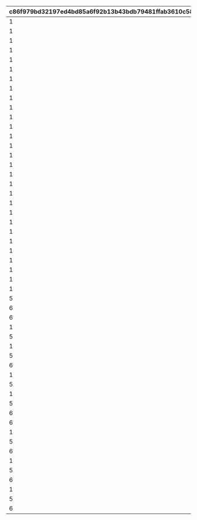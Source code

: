 |c86f979bd32197ed4bd85a6f92b13b43bdb79481ffab3610c586dadea1497cdd|17416c020d301950ba9ab9649c5d94b746fdbe9dba9aa427b2a4006b611ed2de|87e9720ba94b66489c58adaf896cddefd3daedeb89484dfe1cad86b9ea3fc163|7e79c297c97ecf1f19cdf7a0ce6a416e7a2952c147038563c4b3eab354111c1b|27d4ad897f4fde2cb977d3422bf4f67f68a427ee41257c301303bc47a4d28d0b|e0d5efc2504ca5d278cf91564ebaff8e14405198737187b94f97ba41163bc31a|77c0660bdd6ecf1e352cdc39207f0ee5c10ccabd376020a35e1e66753e387b07|a81ec3e639c6b9aebce16e0cea474f9b069ac042277c4998e6984713f476fd49|0fabbff4f9ce8321763e6ff4ba6c2773a7be2022cbac1701e506e1e4418912a5|89780be3e86ae2b7b616ccfecab353e831c2f46154dce2a50ed8bf1057d2003c|3f09e929cab12a17063ccca9c4dcfeb8a84e99c7f58c52ffef6bbca0a2a953bc|e4b39f1d12f9325cd227ec73e0b047f01bb84b1786e3fc8f14d8ca2e20f8a5ca|56e64480fc38ddd14b419b30d44c2b06ebfd32fa0122c1952abb187705dc72c0|1b0e7fdb491d50b0bfebc264ae7f341783420032c172d94aebfac7bd4dbde6b2|948f0d4e338cd397ed0b8d4ebf2369d027edecdee2c19204890298471d33b93d|
| --- | --- | --- | --- | --- | --- | --- | --- | --- | --- | --- | --- | --- | --- | --- |
|1|2001|0|40001|0|1|1|7|0|20011|0|2|0|20012|0|
|1|2002|0|40001|0|1|1|7|0|20021|0|2|0|20022|0|
|1|2003|0|40001|0|1|1|7|0|20031|0|2|0|20032|0|
|1|2004|0|40001|0|1|1|7|0|20041|0|2|0|20042|0|
|1|2005|0|40001|0|1|1|7|0|20051|0|2|0|20052|0|
|1|2006|0|40001|0|1|1|7|0|20061|0|2|0|20062|0|
|1|2007|0|40001|0|1|1|7|0|20071|0|2|0|20072|0|
|1|2008|0|40001|0|1|1|7|0|20081|0|2|0|20082|0|
|1|2009|0|40001|0|1|1|7|0|20091|0|2|0|20092|0|
|1|2010|0|40001|0|1|1|7|0|20101|0|2|0|20102|0|
|1|2011|0|40001|0|1|1|7|0|20111|0|2|0|20112|0|
|1|2012|0|40001|0|1|1|7|0|20121|0|2|0|20122|0|
|1|2013|0|40001|0|1|1|7|0|20131|0|2|0|20132|0|
|1|2014|0|40001|0|1|1|7|0|20141|0|2|0|20142|0|
|1|2015|0|40001|0|1|1|7|0|20151|0|2|0|20152|0|
|1|2016|0|40001|0|1|1|7|0|20161|0|2|0|20162|0|
|1|2017|0|40001|0|1|1|7|0|20171|0|2|0|20172|0|
|1|2018|0|40001|0|1|1|7|0|20181|0|2|0|20182|0|
|1|2019|0|40001|0|1|1|7|0|20191|0|2|0|20192|0|
|1|2020|0|40001|0|1|1|7|0|20201|0|2|0|20202|0|
|1|2021|0|40001|0|1|1|7|0|20211|0|2|0|20212|0|
|1|2022|0|40001|0|1|1|7|0|20221|0|2|0|20222|0|
|1|2023|0|40001|0|1|1|7|0|20231|0|2|0|20232|0|
|1|2024|0|40001|0|1|1|7|0|20241|0|2|0|20242|0|
|1|2025|0|40001|0|1|1|7|0|20251|0|2|0|20252|0|
|1|2026|0|40001|0|1|1|7|0|20261|0|2|0|20262|0|
|1|2027|0|40001|0|1|1|7|0|20271|0|2|0|20272|0|
|1|2028|0|40001|0|1|1|7|0|20281|0|2|0|20282|0|
|1|3001|0|40001|0|1|1|7|0|30011|0|1|0|30012|40|
|5|3002|0|40001|0|1|1|7|0|30021|0|1|0|30022|40|
|6|3003|0|40001|0|1|1|7|0|30031|0|1|0|30032|40|
|6|3004|0|40001|0|1|2|0|0|30041|0|1|0|30042|-58|
|1|3005|0|40001|0|1|1|-20|0|30051|0|1|0|30052|-42|
|5|3006|0|40001|0|1|1|-20|0|30061|0|1|0|30062|-42|
|1|3007|0|40001|0|1|1|40|0|30071|0|1|0|30072|0|
|5|3008|0|40001|0|1|1|40|0|30081|0|1|0|30082|0|
|6|3009|0|40001|0|1|1|40|0|30091|0|1|0|30092|0|
|1|4001|0|40001|0|2|1|0|0|40011|0|1|0|40012|0|
|5|4002|0|40001|0|2|1|0|0|40021|0|1|0|40022|0|
|1|4005|0|40001|0|2|1|0|0|40051|0|1|0|40052|0|
|5|4006|0|40001|0|2|1|0|0|40061|0|1|0|40062|0|
|6|4007|0|40001|0|2|2|0|0|40071|0|1|0|40072|0|
|6|4009|0|40004|0|2|2|0|0|40091|0|1|0|40092|0|
|1|4010|0|40004|0|2|1|0|0|40101|0|1|0|40102|0|
|5|4011|0|40004|0|2|1|0|0|40111|0|1|0|40112|0|
|6|4012|0|40001|0|2|1|0|0|40121|0|1|0|40122|0|
|1|4013|0|40004|0|2|1|0|0|40131|0|1|0|40132|0|
|5|4014|0|40004|0|2|1|0|0|40141|0|1|0|40142|0|
|6|4015|0|40001|0|2|1|0|0|40151|0|1|0|40152|0|
|1|4016|0|40004|0|2|1|0|0|40161|0|1|0|40162|0|
|5|4017|0|40004|0|2|1|0|0|40171|0|1|0|40172|0|
|6|4018|0|40001|0|2|1|0|0|40181|0|1|0|40182|0|
